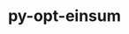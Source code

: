 ---
title: "py-opt-einsum"
layout: cache
categories: [package, v0.23.0]
meta: {"versions": ["3.3.0"], "compilers": ["apple-clang@=15.0.0", "gcc@=11.4.0", "gcc@=13.2.0", "gcc@=9.4.0"], "oss": ["ubuntu20.04", "ubuntu22.04", "ubuntu24.04", "ventura"], "platforms": ["darwin", "linux"], "targets": ["aarch64", "neoverse_v1", "ppc64le", "x86_64_v3"], "stacks": ["e4s", "e4s-neoverse_v1", "e4s-power", "ml-darwin-aarch64-mps", "ml-linux-aarch64-cpu", "ml-linux-aarch64-cuda", "ml-linux-x86_64-cpu", "ml-linux-x86_64-cuda", "ml-linux-x86_64-rocm", "root"], "num_specs": 15, "num_specs_by_stack": {"root": 15, "ml-darwin-aarch64-mps": 1, "e4s-power": 1, "e4s-neoverse_v1": 2, "e4s": 2, "ml-linux-aarch64-cuda": 4, "ml-linux-aarch64-cpu": 4, "ml-linux-x86_64-cuda": 4, "ml-linux-x86_64-cpu": 4, "ml-linux-x86_64-rocm": 2}}
spec_details: [{"hash": "rtk3iakof4a7p4534jf2wavcsvgxfgnx", "compiler": "apple-clang@=15.0.0", "versions": ["3.3.0"], "os": "ventura", "platform": "darwin", "target": "aarch64", "variants": ["build_system=python_pip"], "stacks": ["root", "ml-darwin-aarch64-mps"], "size": "-", "tarball": "https://binaries.spack.io/v0.23.0/build_cache/darwin-ventura-aarch64/apple-clang-15.0.0/py-opt-einsum-3.3.0/darwin-ventura-aarch64-apple-clang-15.0.0-py-opt-einsum-3.3.0-rtk3iakof4a7p4534jf2wavcsvgxfgnx.spack"}, {"hash": "vtgwj524n4dyoarvh43tvtxby4xvk5lf", "compiler": "gcc@=9.4.0", "versions": ["3.3.0"], "os": "ubuntu20.04", "platform": "linux", "target": "ppc64le", "variants": ["build_system=python_pip"], "stacks": ["e4s-power", "root"], "size": "-", "tarball": "https://binaries.spack.io/v0.23.0/build_cache/linux-ubuntu20.04-ppc64le/gcc-9.4.0/py-opt-einsum-3.3.0/linux-ubuntu20.04-ppc64le-gcc-9.4.0-py-opt-einsum-3.3.0-vtgwj524n4dyoarvh43tvtxby4xvk5lf.spack"}, {"hash": "2wxmshebgqbyhmovtzzify64s2ezywzx", "compiler": "gcc@=11.4.0", "versions": ["3.3.0"], "os": "ubuntu22.04", "platform": "linux", "target": "neoverse_v1", "variants": ["build_system=python_pip"], "stacks": ["root", "e4s-neoverse_v1"], "size": "-", "tarball": "https://binaries.spack.io/v0.23.0/build_cache/linux-ubuntu22.04-neoverse_v1/gcc-11.4.0/py-opt-einsum-3.3.0/linux-ubuntu22.04-neoverse_v1-gcc-11.4.0-py-opt-einsum-3.3.0-2wxmshebgqbyhmovtzzify64s2ezywzx.spack"}, {"hash": "kr7zb4j7ae5oex625b7g7xi7j3nxeehg", "compiler": "gcc@=11.4.0", "versions": ["3.3.0"], "os": "ubuntu22.04", "platform": "linux", "target": "neoverse_v1", "variants": ["build_system=python_pip"], "stacks": ["root", "e4s-neoverse_v1"], "size": "-", "tarball": "https://binaries.spack.io/v0.23.0/build_cache/linux-ubuntu22.04-neoverse_v1/gcc-11.4.0/py-opt-einsum-3.3.0/linux-ubuntu22.04-neoverse_v1-gcc-11.4.0-py-opt-einsum-3.3.0-kr7zb4j7ae5oex625b7g7xi7j3nxeehg.spack"}, {"hash": "gu4j67dfoh35lkli7pyqvqwytqc6s6w6", "compiler": "gcc@=11.4.0", "versions": ["3.3.0"], "os": "ubuntu22.04", "platform": "linux", "target": "x86_64_v3", "variants": ["build_system=python_pip"], "stacks": ["root", "e4s"], "size": "-", "tarball": "https://binaries.spack.io/v0.23.0/build_cache/linux-ubuntu22.04-x86_64_v3/gcc-11.4.0/py-opt-einsum-3.3.0/linux-ubuntu22.04-x86_64_v3-gcc-11.4.0-py-opt-einsum-3.3.0-gu4j67dfoh35lkli7pyqvqwytqc6s6w6.spack"}, {"hash": "wrjd5od5ss5pkz6xjtnwt6ghcmsduzxx", "compiler": "gcc@=11.4.0", "versions": ["3.3.0"], "os": "ubuntu22.04", "platform": "linux", "target": "x86_64_v3", "variants": ["build_system=python_pip"], "stacks": ["root", "e4s"], "size": "-", "tarball": "https://binaries.spack.io/v0.23.0/build_cache/linux-ubuntu22.04-x86_64_v3/gcc-11.4.0/py-opt-einsum-3.3.0/linux-ubuntu22.04-x86_64_v3-gcc-11.4.0-py-opt-einsum-3.3.0-wrjd5od5ss5pkz6xjtnwt6ghcmsduzxx.spack"}, {"hash": "6ipxvjerjvocxlvykxlgftmmgjsitjuh", "compiler": "gcc@=13.2.0", "versions": ["3.3.0"], "os": "ubuntu24.04", "platform": "linux", "target": "aarch64", "variants": ["build_system=python_pip"], "stacks": ["root", "ml-linux-aarch64-cuda", "ml-linux-aarch64-cpu"], "size": "-", "tarball": "https://binaries.spack.io/v0.23.0/build_cache/linux-ubuntu24.04-aarch64/gcc-13.2.0/py-opt-einsum-3.3.0/linux-ubuntu24.04-aarch64-gcc-13.2.0-py-opt-einsum-3.3.0-6ipxvjerjvocxlvykxlgftmmgjsitjuh.spack"}, {"hash": "jzlvxfs5huwvtpjdsbdkqjwqrwhu5eph", "compiler": "gcc@=13.2.0", "versions": ["3.3.0"], "os": "ubuntu24.04", "platform": "linux", "target": "aarch64", "variants": ["build_system=python_pip"], "stacks": ["root", "ml-linux-aarch64-cuda", "ml-linux-aarch64-cpu"], "size": "-", "tarball": "https://binaries.spack.io/v0.23.0/build_cache/linux-ubuntu24.04-aarch64/gcc-13.2.0/py-opt-einsum-3.3.0/linux-ubuntu24.04-aarch64-gcc-13.2.0-py-opt-einsum-3.3.0-jzlvxfs5huwvtpjdsbdkqjwqrwhu5eph.spack"}, {"hash": "vnj4m6totpa2pvqh7t2jimvlkbhr6etl", "compiler": "gcc@=13.2.0", "versions": ["3.3.0"], "os": "ubuntu24.04", "platform": "linux", "target": "aarch64", "variants": ["build_system=python_pip"], "stacks": ["root", "ml-linux-aarch64-cuda", "ml-linux-aarch64-cpu"], "size": "-", "tarball": "https://binaries.spack.io/v0.23.0/build_cache/linux-ubuntu24.04-aarch64/gcc-13.2.0/py-opt-einsum-3.3.0/linux-ubuntu24.04-aarch64-gcc-13.2.0-py-opt-einsum-3.3.0-vnj4m6totpa2pvqh7t2jimvlkbhr6etl.spack"}, {"hash": "jkcmd5fvuafcdv5yr2ks6jic7j5kocj2", "compiler": "gcc@=13.2.0", "versions": ["3.3.0"], "os": "ubuntu24.04", "platform": "linux", "target": "aarch64", "variants": ["build_system=python_pip"], "stacks": ["root", "ml-linux-aarch64-cuda", "ml-linux-aarch64-cpu"], "size": "-", "tarball": "https://binaries.spack.io/v0.23.0/build_cache/linux-ubuntu24.04-aarch64/gcc-13.2.0/py-opt-einsum-3.3.0/linux-ubuntu24.04-aarch64-gcc-13.2.0-py-opt-einsum-3.3.0-jkcmd5fvuafcdv5yr2ks6jic7j5kocj2.spack"}, {"hash": "axfqyeh73jvcu7hnu7zqxmicrinlp4au", "compiler": "gcc@=13.2.0", "versions": ["3.3.0"], "os": "ubuntu24.04", "platform": "linux", "target": "x86_64_v3", "variants": ["build_system=python_pip"], "stacks": ["root", "ml-linux-x86_64-cuda", "ml-linux-x86_64-cpu"], "size": "-", "tarball": "https://binaries.spack.io/v0.23.0/build_cache/linux-ubuntu24.04-x86_64_v3/gcc-13.2.0/py-opt-einsum-3.3.0/linux-ubuntu24.04-x86_64_v3-gcc-13.2.0-py-opt-einsum-3.3.0-axfqyeh73jvcu7hnu7zqxmicrinlp4au.spack"}, {"hash": "uwyp3pqsyjxocnnmpuu52ad4pqvgv43r", "compiler": "gcc@=13.2.0", "versions": ["3.3.0"], "os": "ubuntu24.04", "platform": "linux", "target": "x86_64_v3", "variants": ["build_system=python_pip"], "stacks": ["root", "ml-linux-x86_64-cuda", "ml-linux-x86_64-cpu", "ml-linux-x86_64-rocm"], "size": "-", "tarball": "https://binaries.spack.io/v0.23.0/build_cache/linux-ubuntu24.04-x86_64_v3/gcc-13.2.0/py-opt-einsum-3.3.0/linux-ubuntu24.04-x86_64_v3-gcc-13.2.0-py-opt-einsum-3.3.0-uwyp3pqsyjxocnnmpuu52ad4pqvgv43r.spack"}, {"hash": "xkypwlkgsmi2p5dtyud5cmmpwyb22hyy", "compiler": "gcc@=13.2.0", "versions": ["3.3.0"], "os": "ubuntu24.04", "platform": "linux", "target": "x86_64_v3", "variants": ["build_system=python_pip"], "stacks": ["root", "ml-linux-x86_64-cuda", "ml-linux-x86_64-cpu"], "size": "-", "tarball": "https://binaries.spack.io/v0.23.0/build_cache/linux-ubuntu24.04-x86_64_v3/gcc-13.2.0/py-opt-einsum-3.3.0/linux-ubuntu24.04-x86_64_v3-gcc-13.2.0-py-opt-einsum-3.3.0-xkypwlkgsmi2p5dtyud5cmmpwyb22hyy.spack"}, {"hash": "n75nlxp3mak54i2zwzws3arws7nt7hej", "compiler": "gcc@=13.2.0", "versions": ["3.3.0"], "os": "ubuntu24.04", "platform": "linux", "target": "x86_64_v3", "variants": ["build_system=python_pip"], "stacks": ["root", "ml-linux-x86_64-cuda", "ml-linux-x86_64-cpu"], "size": "-", "tarball": "https://binaries.spack.io/v0.23.0/build_cache/linux-ubuntu24.04-x86_64_v3/gcc-13.2.0/py-opt-einsum-3.3.0/linux-ubuntu24.04-x86_64_v3-gcc-13.2.0-py-opt-einsum-3.3.0-n75nlxp3mak54i2zwzws3arws7nt7hej.spack"}, {"hash": "qyr2qbfy2lixpoqacqtrkdkrgnjdtu46", "compiler": "gcc@=13.2.0", "versions": ["3.3.0"], "os": "ubuntu24.04", "platform": "linux", "target": "x86_64_v3", "variants": ["build_system=python_pip"], "stacks": ["root", "ml-linux-x86_64-rocm"], "size": "-", "tarball": "https://binaries.spack.io/v0.23.0/build_cache/linux-ubuntu24.04-x86_64_v3/gcc-13.2.0/py-opt-einsum-3.3.0/linux-ubuntu24.04-x86_64_v3-gcc-13.2.0-py-opt-einsum-3.3.0-qyr2qbfy2lixpoqacqtrkdkrgnjdtu46.spack"}]
---